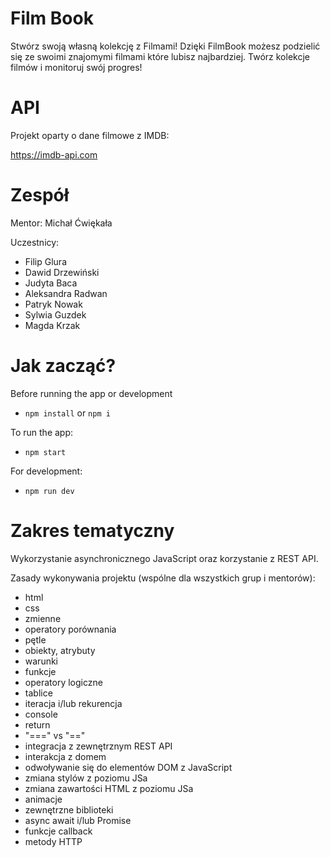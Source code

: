 # Film Book

Stwórz swoją własną kolekcję z Filmami! Dzięki FilmBook możesz podzielić się ze swoimi znajomymi filmami które lubisz najbardziej. Twórz kolekcje filmów i monitoruj swój progres!

# API

Projekt oparty o dane filmowe z IMDB:

https://imdb-api.com

# Zespół

Mentor: Michał Ćwiękała

Uczestnicy:

- Filip Glura
- Dawid Drzewiński
- Judyta Baca
- Aleksandra Radwan
- Patryk Nowak
- Sylwia Guzdek
- Magda Krzak

# Jak zacząć?

Before running the app or development

- `npm install` or `npm i`

To run the app:

- `npm start`

For development:

- `npm run dev`

# Zakres tematyczny

Wykorzystanie asynchronicznego JavaScript oraz korzystanie z REST API.

Zasady wykonywania projektu (wspólne dla wszystkich grup i mentorów):

- html
- css
- zmienne
- operatory porównania
- pętle
- obiekty, atrybuty
- warunki
- funkcje
- operatory logiczne
- tablice
- iteracja i/lub rekurencja
- console
- return
- "===" vs "=="
- integracja z zewnętrznym REST API
- interakcja z domem
- odwoływanie się do elementów DOM z JavaScript
- zmiana stylów z poziomu JSa
- zmiana zawartości HTML z poziomu JSa
- animacje
- zewnętrzne biblioteki
- async await i/lub Promise
- funkcje callback
- metody HTTP
